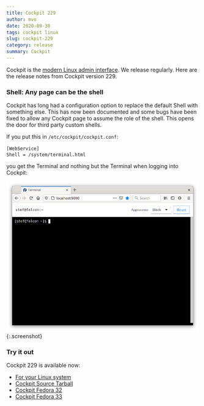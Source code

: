 ```yaml
---
title: Cockpit 229
author: mvo
date: 2020-09-30
tags: cockpit linux
slug: cockpit-229
category: release
summary: Cockpit
---
```


Cockpit is the [modern Linux admin interface](https://cockpit-project.org/).
We release regularly. Here are the release notes from Cockpit version 229.

### Shell: Any page can be the shell

Cockpit has long had a configuration option to replace the default
Shell with something else.  This has now been documented and some bugs
have been fixed to allow any Cockpit page to assume the role of the
shell. This opens the door for third party custom shells.

If you put this in `/etc/cockpit/cockpit.conf`:

```
[WebService]
Shell = /system/terminal.html
```

you get the Terminal and nothing but the Terminal when logging into
Cockpit:

![Terminal as the shell](/images/terminal-as-shell.png){:.screenshot}

### Try it out

Cockpit 229 is available now:

 * [For your Linux system](https://cockpit-project.org/running.html)
 * [Cockpit Source Tarball](https://github.com/cockpit-project/cockpit/releases/tag/229)
 * [Cockpit Fedora 32](https://bodhi.fedoraproject.org/updates/FEDORA-2020-8bee823348)
 * [Cockpit Fedora 33](https://bodhi.fedoraproject.org/updates/FEDORA-2020-fde3b93273)
